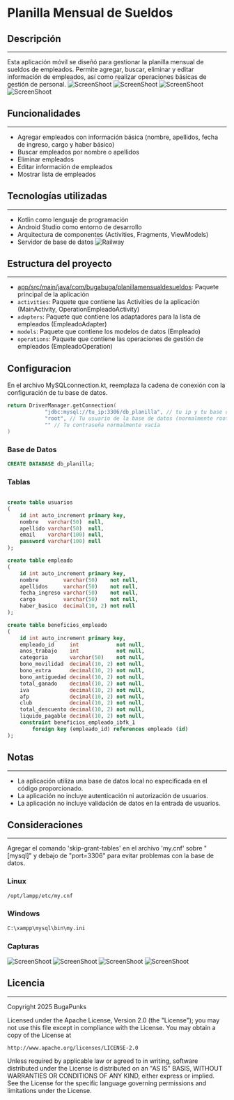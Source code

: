 # Planilla Mensual de Sueldos

## Descripción
---------------

Esta aplicación móvil se diseñó para gestionar la planilla mensual de sueldos de empleados. Permite agregar, buscar, eliminar y editar información de empleados, así como realizar operaciones básicas de gestión de personal.
![ScreenShoot](https://southcentralus1-mediap.svc.ms/transform/thumbnail?provider=spo&farmid=194517&inputFormat=jpg&cs=MDAwMDAwMDAtMDAwMC0wMDAwLTAwMDAtMDAwMDQ4MTcxMGE0fFNQTw&docid=https%3A%2F%2Fmy.microsoftpersonalcontent.com%2F_api%2Fv2.0%2Fdrives%2Fb!FybQg087jEGyYG544oFhuTkKnrTKZDxOhJWeNrS31tFY2DIMuOaIRIX4EjEsR-za%2Fitems%2F017VU5QMD4JNKFOCQ3CRHIOWTBDPPIS2VN%3Ftempauth%3Dv1e.eyJzaXRlaWQiOiI4M2QwMjYxNy0zYjRmLTQxOGMtYjI2MC02ZTc4ZTI4MTYxYjkiLCJhcHBpZCI6IjAwMDAwMDAwLTAwMDAtMDAwMC0wMDAwLTAwMDA0ODE3MTBhNCIsImF1ZCI6IjAwMDAwMDAzLTAwMDAtMGZmMS1jZTAwLTAwMDAwMDAwMDAwMC9teS5taWNyb3NvZnRwZXJzb25hbGNvbnRlbnQuY29tQDkxODgwNDBkLTZjNjctNGM1Yi1iMTEyLTM2YTMwNGI2NmRhZCIsImV4cCI6IjE3MzgxMTk2MDAifQ.Y0y1dzzSVDr45byYfMHG0SLInxrB-5RGLynebnLxTHC93XY0VfT5HRPajuUzfZC9SDjwOgjx62aviJT85n4Xq5_YTEQaLXz_P5CQzhsO28baCUKZmPsJ40EqERW2hMmou9ToKEQqBSB0rsLtiCkEo76Ij1TvgchCdZPiSjxR_pPqohwTYX82OmPOtLZ7kv8Zb5gxHL-lkigxodTWi5-H7uNk7EIjynwhBMzATjAMs4y5BSaBnXvYLQCTy5wT57jtD2ym_zW6buw3Xj4UGeqvFMM8TLwSrtOtyVDn84IIcTMlmLOGNczTvROL5xK0usloAO_t1AvWSKdA08gSdpXNrBk3ULuDNftMse0-yuvryDl2duLDfshDEy-BJap8oTyi.5_Zn6Au3EHSfIoE3l1P-Y6MiZMKWg0Eg0ikX2FWRbHQ%26version%3DPublished&cb=63873697424&encodeFailures=1&width=1920&height=948&action=Access)
![ScreenShoot](https://southcentralus1-mediap.svc.ms/transform/thumbnail?provider=spo&farmid=194517&inputFormat=jpg&cs=MDAwMDAwMDAtMDAwMC0wMDAwLTAwMDAtMDAwMDQ4MTcxMGE0fFNQTw&docid=https%3A%2F%2Fmy.microsoftpersonalcontent.com%2F_api%2Fv2.0%2Fdrives%2Fb!FybQg087jEGyYG544oFhuTkKnrTKZDxOhJWeNrS31tFY2DIMuOaIRIX4EjEsR-za%2Fitems%2F017VU5QMHK5VKMGJTTRVCJCCHSHRNCPQUU%3Ftempauth%3Dv1e.eyJzaXRlaWQiOiI4M2QwMjYxNy0zYjRmLTQxOGMtYjI2MC02ZTc4ZTI4MTYxYjkiLCJhcHBpZCI6IjAwMDAwMDAwLTAwMDAtMDAwMC0wMDAwLTAwMDA0ODE3MTBhNCIsImF1ZCI6IjAwMDAwMDAzLTAwMDAtMGZmMS1jZTAwLTAwMDAwMDAwMDAwMC9teS5taWNyb3NvZnRwZXJzb25hbGNvbnRlbnQuY29tQDkxODgwNDBkLTZjNjctNGM1Yi1iMTEyLTM2YTMwNGI2NmRhZCIsImV4cCI6IjE3MzgxMTk2MDAifQ.83V9kTG7tPIvmz2nzcIKbeZP-pv97a-l_BrIF5rH2barTKih7J-Gi763qbVeJ7gim4i-fCUMwk3VP69znohGKHNP1lLwEzfGBGhWcrUQ5s-rPIYZCcWdpBJ9O8jRhSTwYieuKPE0bniGLcP_F4NTRbNStAxOWp4mpUgQqDVa3bJAy_ccy9i3069JTen9P6ioLa4rx-Ie0IgRVQwNiqHjfuBHnMOt8Zjc8shG3UT7BoW-5B3lPy1Wx0ymi51v6_8tCubv74AO_tr9YhZ0FieaU_Au39RWwNH3NRZV2orxmbupkuEduP3C0Bg3ZCdTwkZfjqv_R5ovUG6WKnUDeUDqeTwtOvYg6avljAPIw2CUTZWHUYhpaBEdDQN4oTiNNSrw.Pt3gsk4PcXLpQw1B4FSxo1ttoWpZdnbiIkwbIpXKo4A%26version%3DPublished&cb=63873697567&encodeFailures=1&width=1920&height=948)
![ScreenShoot](https://southcentralus1-mediap.svc.ms/transform/thumbnail?provider=spo&farmid=194517&inputFormat=jpg&cs=MDAwMDAwMDAtMDAwMC0wMDAwLTAwMDAtMDAwMDQ4MTcxMGE0fFNQTw&docid=https%3A%2F%2Fmy.microsoftpersonalcontent.com%2F_api%2Fv2.0%2Fdrives%2Fb!FybQg087jEGyYG544oFhuTkKnrTKZDxOhJWeNrS31tFY2DIMuOaIRIX4EjEsR-za%2Fitems%2F017VU5QMAMC2SMDCYBKNHY3GNWDT2WTDDZ%3Ftempauth%3Dv1e.eyJzaXRlaWQiOiI4M2QwMjYxNy0zYjRmLTQxOGMtYjI2MC02ZTc4ZTI4MTYxYjkiLCJhcHBpZCI6IjAwMDAwMDAwLTAwMDAtMDAwMC0wMDAwLTAwMDA0ODE3MTBhNCIsImF1ZCI6IjAwMDAwMDAzLTAwMDAtMGZmMS1jZTAwLTAwMDAwMDAwMDAwMC9teS5taWNyb3NvZnRwZXJzb25hbGNvbnRlbnQuY29tQDkxODgwNDBkLTZjNjctNGM1Yi1iMTEyLTM2YTMwNGI2NmRhZCIsImV4cCI6IjE3MzgxMTk2MDAifQ.1Lgbl1SSOtGPs42wrw8L7NoV2McKvYB0Uuz9ZbNOBsStGSIgBd1NOlFn_c8dndDhE3mLTgpZE6moscGYxjGOCUXwzebhH9xsRKVX0GinKrFN6v_WO830Nk0dpB5Ejwf3IOP47QdGVwZlkztNWwiaD0Vz2GQhmCLggYKjI98BDQxfQrPkvDA9G5hkJNtnhrtc1nA8U4RjOe-Zr0qTCOSaWsTU3Xhj82EvifdjRdZyarH1Xmc35BXiMZfHnaLYNgUPPNG8m4NMv111i4E1-NMzFmDbfAXLczUFU0mDcAg50zZJ78mCEg2dhMv_eiyH822Tc--e_X6YiE5QM905i1xxQoqM8mCj8Ym0_NJB2cnQe_lCgKZsAtcO1aqo4Ko6K876.PxRkrafGfJ9Zo2Dkp2mFepK9Op_zNPmp8Wv4OeomouI%26version%3DPublished&cb=63873697567&encodeFailures=1&width=1920&height=948)
![ScreenShoot](https://southcentralus1-mediap.svc.ms/transform/thumbnail?provider=spo&farmid=194517&inputFormat=jpg&cs=MDAwMDAwMDAtMDAwMC0wMDAwLTAwMDAtMDAwMDQ4MTcxMGE0fFNQTw&docid=https%3A%2F%2Fmy.microsoftpersonalcontent.com%2F_api%2Fv2.0%2Fdrives%2Fb!FybQg087jEGyYG544oFhuTkKnrTKZDxOhJWeNrS31tFY2DIMuOaIRIX4EjEsR-za%2Fitems%2F017VU5QMFQORKSGR6OGFAIE5TJKYUTZAGB%3Ftempauth%3Dv1e.eyJzaXRlaWQiOiI4M2QwMjYxNy0zYjRmLTQxOGMtYjI2MC02ZTc4ZTI4MTYxYjkiLCJhcHBpZCI6IjAwMDAwMDAwLTAwMDAtMDAwMC0wMDAwLTAwMDA0ODE3MTBhNCIsImF1ZCI6IjAwMDAwMDAzLTAwMDAtMGZmMS1jZTAwLTAwMDAwMDAwMDAwMC9teS5taWNyb3NvZnRwZXJzb25hbGNvbnRlbnQuY29tQDkxODgwNDBkLTZjNjctNGM1Yi1iMTEyLTM2YTMwNGI2NmRhZCIsImV4cCI6IjE3MzgxMTk2MDAifQ.DkEqGDlc175SFWfNHQF8KID1XhBLXyje-AUmiGPCwRTrPt0Ih6y1o51jCF-VwFOgmHJ_bzvjxi_KciGuLIJVEfGxdVCNmXQjyv-u8xE6J33lQX9-dGHiQ-u0nsvDbeL3HlsWANygT7lAOvR_oceV-nRiYiiBvNHmgtyJnxbyBppG8fIIbP4FkcGMHpwwSrlvbWTjybsXYxfWBiXUeh_CjvUgSnY100oz8xpb_Dq4rtdnK8-bYPCCMC3LZH3QOgqNbBc-Gv06rN7vvgZgxBNhYV0h98Ew2GET1yO8C5Zp_k5e2bhZfXy8778Pqv0YAbNejBnjpqz-GJ03bI-QUcByyvnAvluwc6T9z5k7ELUlLKmrwVTLnoHQnYpJ1z8O_SrN.rEoITvYZ8px1C71_FLFZO9ISikTYvlID69snPkXEb-k%26version%3DPublished&cb=63873697565&encodeFailures=1&width=1920&height=948)
## Funcionalidades
------------------

*   Agregar empleados con información básica (nombre, apellidos, fecha de ingreso, cargo y haber básico)
*   Buscar empleados por nombre o apellidos
*   Eliminar empleados
*   Editar información de empleados
*   Mostrar lista de empleados

## Tecnologías utilizadas
-------------------------

*   Kotlin como lenguaje de programación
*   Android Studio como entorno de desarrollo
*   Arquitectura de componentes (Activities, Fragments, ViewModels)
*   Servidor de base de datos
    ![Railway](https://railway.com/brand/logotype-light.svg)

## Estructura del proyecto
---------------------------

*   [app/src/main/java/com/bugabuga/planillamensualdesueldos](cci:7://file:///home/ronald/IdeaProjects/PlanillaMensualdeSueldos/app/src/main/java/com/bugabuga/planillamensualdesueldos:0:0-0:0): Paquete principal de la aplicación
*   `activities`: Paquete que contiene las Activities de la aplicación (MainActivity, OperationEmpleadoActivity)
*   `adapters`: Paquete que contiene los adaptadores para la lista de empleados (EmpleadoAdapter)
*   `models`: Paquete que contiene los modelos de datos (Empleado)
*   `operations`: Paquete que contiene las operaciones de gestión de empleados (EmpleadoOperation)

## Configuracion
En el archivo MySQLconnection.kt, reemplaza la cadena de conexión con la configuración de tu base de datos.
```kotlin
return DriverManager.getConnection(
            "jdbc:mysql://tu_ip:3306/db_planilla", // tu ip y tu base de datos, para esta app db_planilla
            "root", // Tu usuario de la base de datos (normalmente root)
            "" // Tu contraseña normalmente vacía
)
```


### Base de Datos

```sql
CREATE DATABASE db_planilla;
```

### Tablas
```sql

create table usuarios
(
    id int auto_increment primary key,
    nombre   varchar(50)  null,
    apellido varchar(50)  null,
    email    varchar(100) null,
    password varchar(100) null
);

create table empleado
(
    id int auto_increment primary key,
    nombre        varchar(50)    not null,
    apellidos     varchar(50)    not null,
    fecha_ingreso varchar(50)    not null,
    cargo         varchar(50)    not null,
    haber_basico  decimal(10, 2) not null
);

create table beneficios_empleado
(
    id int auto_increment primary key,
    empleado_id     int            not null,
    anos_trabajo    int            not null,
    categoria       varchar(50)    not null,
    bono_movilidad  decimal(10, 2) not null,
    bono_extra      decimal(10, 2) not null,
    bono_antiguedad decimal(10, 2) not null,
    total_ganado    decimal(10, 2) not null,
    iva             decimal(10, 2) not null,
    afp             decimal(10, 2) not null,
    club            decimal(10, 2) not null,
    total_descuento decimal(10, 2) not null,
    liquido_pagable decimal(10, 2) not null,
    constraint beneficios_empleado_ibfk_1
        foreign key (empleado_id) references empleado (id)
);
```
## Notas
---------------------------

*   La aplicación utiliza una base de datos local no especificada en el código proporcionado.
*   La aplicación no incluye autenticación ni autorización de usuarios.
*   La aplicación no incluye validación de datos en la entrada de usuarios.

## Consideraciones
------------------
Agregar el comando 'skip-grant-tables' en el archivo 'my.cnf' sobre "[mysql]" y debajo de "port=3306" para evitar problemas con la base de datos.
### Linux

```bash
/opt/lampp/etc/my.cnf
```
### Windows
```bash
C:\xampp\mysql\bin\my.ini
```
### Capturas
![ScreenShoot](https://southcentralus1-mediap.svc.ms/transform/thumbnail?provider=spo&farmid=194517&inputFormat=jpg&cs=MDAwMDAwMDAtMDAwMC0wMDAwLTAwMDAtMDAwMDQ4MTcxMGE0fFNQTw&docid=https%3A%2F%2Fmy.microsoftpersonalcontent.com%2F_api%2Fv2.0%2Fdrives%2Fb!FybQg087jEGyYG544oFhuTkKnrTKZDxOhJWeNrS31tFY2DIMuOaIRIX4EjEsR-za%2Fitems%2F017VU5QMD4JNKFOCQ3CRHIOWTBDPPIS2VN%3Ftempauth%3Dv1e.eyJzaXRlaWQiOiI4M2QwMjYxNy0zYjRmLTQxOGMtYjI2MC02ZTc4ZTI4MTYxYjkiLCJhcHBpZCI6IjAwMDAwMDAwLTAwMDAtMDAwMC0wMDAwLTAwMDA0ODE3MTBhNCIsImF1ZCI6IjAwMDAwMDAzLTAwMDAtMGZmMS1jZTAwLTAwMDAwMDAwMDAwMC9teS5taWNyb3NvZnRwZXJzb25hbGNvbnRlbnQuY29tQDkxODgwNDBkLTZjNjctNGM1Yi1iMTEyLTM2YTMwNGI2NmRhZCIsImV4cCI6IjE3MzgxMTk2MDAifQ.Y0y1dzzSVDr45byYfMHG0SLInxrB-5RGLynebnLxTHC93XY0VfT5HRPajuUzfZC9SDjwOgjx62aviJT85n4Xq5_YTEQaLXz_P5CQzhsO28baCUKZmPsJ40EqERW2hMmou9ToKEQqBSB0rsLtiCkEo76Ij1TvgchCdZPiSjxR_pPqohwTYX82OmPOtLZ7kv8Zb5gxHL-lkigxodTWi5-H7uNk7EIjynwhBMzATjAMs4y5BSaBnXvYLQCTy5wT57jtD2ym_zW6buw3Xj4UGeqvFMM8TLwSrtOtyVDn84IIcTMlmLOGNczTvROL5xK0usloAO_t1AvWSKdA08gSdpXNrBk3ULuDNftMse0-yuvryDl2duLDfshDEy-BJap8oTyi.5_Zn6Au3EHSfIoE3l1P-Y6MiZMKWg0Eg0ikX2FWRbHQ%26version%3DPublished&cb=63873697424&encodeFailures=1&width=1920&height=948&action=Access)
![ScreenShoot](https://southcentralus1-mediap.svc.ms/transform/thumbnail?provider=spo&farmid=194517&inputFormat=jpg&cs=MDAwMDAwMDAtMDAwMC0wMDAwLTAwMDAtMDAwMDQ4MTcxMGE0fFNQTw&docid=https%3A%2F%2Fmy.microsoftpersonalcontent.com%2F_api%2Fv2.0%2Fdrives%2Fb!FybQg087jEGyYG544oFhuTkKnrTKZDxOhJWeNrS31tFY2DIMuOaIRIX4EjEsR-za%2Fitems%2F017VU5QMHK5VKMGJTTRVCJCCHSHRNCPQUU%3Ftempauth%3Dv1e.eyJzaXRlaWQiOiI4M2QwMjYxNy0zYjRmLTQxOGMtYjI2MC02ZTc4ZTI4MTYxYjkiLCJhcHBpZCI6IjAwMDAwMDAwLTAwMDAtMDAwMC0wMDAwLTAwMDA0ODE3MTBhNCIsImF1ZCI6IjAwMDAwMDAzLTAwMDAtMGZmMS1jZTAwLTAwMDAwMDAwMDAwMC9teS5taWNyb3NvZnRwZXJzb25hbGNvbnRlbnQuY29tQDkxODgwNDBkLTZjNjctNGM1Yi1iMTEyLTM2YTMwNGI2NmRhZCIsImV4cCI6IjE3MzgxMTk2MDAifQ.83V9kTG7tPIvmz2nzcIKbeZP-pv97a-l_BrIF5rH2barTKih7J-Gi763qbVeJ7gim4i-fCUMwk3VP69znohGKHNP1lLwEzfGBGhWcrUQ5s-rPIYZCcWdpBJ9O8jRhSTwYieuKPE0bniGLcP_F4NTRbNStAxOWp4mpUgQqDVa3bJAy_ccy9i3069JTen9P6ioLa4rx-Ie0IgRVQwNiqHjfuBHnMOt8Zjc8shG3UT7BoW-5B3lPy1Wx0ymi51v6_8tCubv74AO_tr9YhZ0FieaU_Au39RWwNH3NRZV2orxmbupkuEduP3C0Bg3ZCdTwkZfjqv_R5ovUG6WKnUDeUDqeTwtOvYg6avljAPIw2CUTZWHUYhpaBEdDQN4oTiNNSrw.Pt3gsk4PcXLpQw1B4FSxo1ttoWpZdnbiIkwbIpXKo4A%26version%3DPublished&cb=63873697567&encodeFailures=1&width=1920&height=948)
![ScreenShoot](https://southcentralus1-mediap.svc.ms/transform/thumbnail?provider=spo&farmid=194517&inputFormat=jpg&cs=MDAwMDAwMDAtMDAwMC0wMDAwLTAwMDAtMDAwMDQ4MTcxMGE0fFNQTw&docid=https%3A%2F%2Fmy.microsoftpersonalcontent.com%2F_api%2Fv2.0%2Fdrives%2Fb!FybQg087jEGyYG544oFhuTkKnrTKZDxOhJWeNrS31tFY2DIMuOaIRIX4EjEsR-za%2Fitems%2F017VU5QMAMC2SMDCYBKNHY3GNWDT2WTDDZ%3Ftempauth%3Dv1e.eyJzaXRlaWQiOiI4M2QwMjYxNy0zYjRmLTQxOGMtYjI2MC02ZTc4ZTI4MTYxYjkiLCJhcHBpZCI6IjAwMDAwMDAwLTAwMDAtMDAwMC0wMDAwLTAwMDA0ODE3MTBhNCIsImF1ZCI6IjAwMDAwMDAzLTAwMDAtMGZmMS1jZTAwLTAwMDAwMDAwMDAwMC9teS5taWNyb3NvZnRwZXJzb25hbGNvbnRlbnQuY29tQDkxODgwNDBkLTZjNjctNGM1Yi1iMTEyLTM2YTMwNGI2NmRhZCIsImV4cCI6IjE3MzgxMTk2MDAifQ.1Lgbl1SSOtGPs42wrw8L7NoV2McKvYB0Uuz9ZbNOBsStGSIgBd1NOlFn_c8dndDhE3mLTgpZE6moscGYxjGOCUXwzebhH9xsRKVX0GinKrFN6v_WO830Nk0dpB5Ejwf3IOP47QdGVwZlkztNWwiaD0Vz2GQhmCLggYKjI98BDQxfQrPkvDA9G5hkJNtnhrtc1nA8U4RjOe-Zr0qTCOSaWsTU3Xhj82EvifdjRdZyarH1Xmc35BXiMZfHnaLYNgUPPNG8m4NMv111i4E1-NMzFmDbfAXLczUFU0mDcAg50zZJ78mCEg2dhMv_eiyH822Tc--e_X6YiE5QM905i1xxQoqM8mCj8Ym0_NJB2cnQe_lCgKZsAtcO1aqo4Ko6K876.PxRkrafGfJ9Zo2Dkp2mFepK9Op_zNPmp8Wv4OeomouI%26version%3DPublished&cb=63873697567&encodeFailures=1&width=1920&height=948)
![ScreenShoot](https://southcentralus1-mediap.svc.ms/transform/thumbnail?provider=spo&farmid=194517&inputFormat=jpg&cs=MDAwMDAwMDAtMDAwMC0wMDAwLTAwMDAtMDAwMDQ4MTcxMGE0fFNQTw&docid=https%3A%2F%2Fmy.microsoftpersonalcontent.com%2F_api%2Fv2.0%2Fdrives%2Fb!FybQg087jEGyYG544oFhuTkKnrTKZDxOhJWeNrS31tFY2DIMuOaIRIX4EjEsR-za%2Fitems%2F017VU5QMFQORKSGR6OGFAIE5TJKYUTZAGB%3Ftempauth%3Dv1e.eyJzaXRlaWQiOiI4M2QwMjYxNy0zYjRmLTQxOGMtYjI2MC02ZTc4ZTI4MTYxYjkiLCJhcHBpZCI6IjAwMDAwMDAwLTAwMDAtMDAwMC0wMDAwLTAwMDA0ODE3MTBhNCIsImF1ZCI6IjAwMDAwMDAzLTAwMDAtMGZmMS1jZTAwLTAwMDAwMDAwMDAwMC9teS5taWNyb3NvZnRwZXJzb25hbGNvbnRlbnQuY29tQDkxODgwNDBkLTZjNjctNGM1Yi1iMTEyLTM2YTMwNGI2NmRhZCIsImV4cCI6IjE3MzgxMTk2MDAifQ.DkEqGDlc175SFWfNHQF8KID1XhBLXyje-AUmiGPCwRTrPt0Ih6y1o51jCF-VwFOgmHJ_bzvjxi_KciGuLIJVEfGxdVCNmXQjyv-u8xE6J33lQX9-dGHiQ-u0nsvDbeL3HlsWANygT7lAOvR_oceV-nRiYiiBvNHmgtyJnxbyBppG8fIIbP4FkcGMHpwwSrlvbWTjybsXYxfWBiXUeh_CjvUgSnY100oz8xpb_Dq4rtdnK8-bYPCCMC3LZH3QOgqNbBc-Gv06rN7vvgZgxBNhYV0h98Ew2GET1yO8C5Zp_k5e2bhZfXy8778Pqv0YAbNejBnjpqz-GJ03bI-QUcByyvnAvluwc6T9z5k7ELUlLKmrwVTLnoHQnYpJ1z8O_SrN.rEoITvYZ8px1C71_FLFZO9ISikTYvlID69snPkXEb-k%26version%3DPublished&cb=63873697565&encodeFailures=1&width=1920&height=948)

## Licencia
------------

Copyright 2025 BugaPunks

Licensed under the Apache License, Version 2.0 (the "License");
you may not use this file except in compliance with the License.
You may obtain a copy of the License at

    http://www.apache.org/licenses/LICENSE-2.0

Unless required by applicable law or agreed to in writing, software
distributed under the License is distributed on an "AS IS" BASIS,
WITHOUT WARRANTIES OR CONDITIONS OF ANY KIND, either express or implied.
See the License for the specific language governing permissions and
limitations under the License.